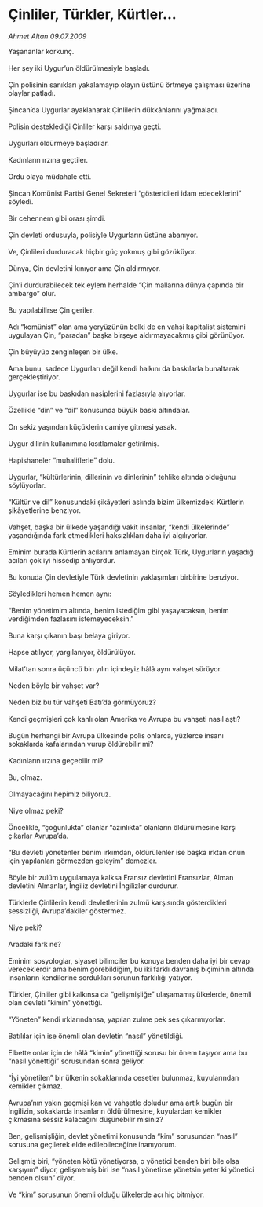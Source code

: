 # Çinliler, Türkler, Kürtler...

*Ahmet Altan 09.07.2009*

<div class="taraf_structure_2col_1zq">
<div class="margen_n">



 <p>Yaşananlar korkunç. <br/><br/>Her şey iki Uygur’un öldürülmesiyle başladı. <br/><br/>Çin polisinin sanıkları yakalamayıp olayın üstünü örtmeye çalışması üzerine olaylar patladı. <br/><br/>Şincan’da Uygurlar ayaklanarak Çinlilerin dükkânlarını yağmaladı. <br/><br/>Polisin desteklediği Çinliler karşı saldırıya geçti. <br/><br/>Uygurları öldürmeye başladılar. <br/><br/>Kadınların ırzına geçtiler. <br/><br/>Ordu olaya müdahale etti. <br/><br/>Şincan Komünist Partisi Genel Sekreteri “göstericileri idam edeceklerini” söyledi. <br/><br/>Bir cehennem gibi orası şimdi. <br/><br/>Çin devleti ordusuyla, polisiyle Uygurların üstüne abanıyor. <br/><br/>Ve, Çinlileri durduracak hiçbir güç yokmuş gibi gözüküyor. <br/><br/>Dünya, Çin devletini kınıyor ama Çin aldırmıyor. <br/><br/>Çin’i durdurabilecek tek eylem herhalde “Çin mallarına dünya çapında bir ambargo” olur. <br/><br/>Bu yapılabilirse Çin geriler. <br/><br/>Adı “komünist” olan ama yeryüzünün belki de en vahşi kapitalist sistemini uygulayan Çin, “paradan” başka birşeye aldırmayacakmış gibi görünüyor. <br/><br/>Çin büyüyüp zenginleşen bir ülke. <br/><br/>Ama bunu, sadece Uygurları değil kendi halkını da baskılarla bunaltarak gerçekleştiriyor. <br/><br/>Uygurlar ise bu baskıdan nasiplerini fazlasıyla alıyorlar. <br/><br/>Özellikle “din” ve “dil” konusunda büyük baskı altındalar. <br/><br/>On sekiz yaşından küçüklerin camiye gitmesi yasak. <br/><br/>Uygur dilinin kullanımına kısıtlamalar getirilmiş. <br/><br/>Hapishaneler “muhaliflerle” dolu. <br/><br/>Uygurlar, “kültürlerinin, dillerinin ve dinlerinin” tehlike altında olduğunu söylüyorlar. <br/><br/>“Kültür ve dil” konusundaki şikâyetleri aslında bizim ülkemizdeki Kürtlerin şikâyetlerine benziyor. <br/><br/>Vahşet, başka bir ülkede yaşandığı vakit insanlar, “kendi ülkelerinde” yaşandığında fark etmedikleri haksızlıkları daha iyi algılıyorlar. <br/><br/>Eminim burada Kürtlerin acılarını anlamayan birçok Türk, Uygurların yaşadığı acıları çok iyi hissedip anlıyordur. <br/><br/>Bu konuda Çin devletiyle Türk devletinin yaklaşımları birbirine benziyor. <br/><br/>Söyledikleri hemen hemen aynı: <br/><br/>“Benim yönetimim altında, benim istediğim gibi yaşayacaksın, benim verdiğimden fazlasını istemeyeceksin.” <br/><br/>Buna karşı çıkanın başı belaya giriyor. <br/><br/>Hapse atılıyor, yargılanıyor, öldürülüyor. <br/><br/>Milat’tan sonra üçüncü bin yılın içindeyiz hâlâ aynı vahşet sürüyor. <br/><br/>Neden böyle bir vahşet var? <br/><br/>Neden biz bu tür vahşeti Batı’da görmüyoruz? <br/><br/>Kendi geçmişleri çok kanlı olan Amerika ve Avrupa bu vahşeti nasıl aştı? <br/><br/>Bugün herhangi bir Avrupa ülkesinde polis onlarca, yüzlerce insanı sokaklarda kafalarından vurup öldürebilir mi? <br/><br/>Kadınların ırzına geçebilir mi? <br/><br/>Bu, olmaz. <br/><br/>Olmayacağını hepimiz biliyoruz. <br/><br/>Niye olmaz peki? <br/><br/>Öncelikle, “çoğunlukta” olanlar “azınlıkta” olanların öldürülmesine karşı çıkarlar Avrupa’da. <br/><br/>“Bu devleti yönetenler benim ırkımdan, öldürülenler ise başka ırktan onun için yapılanları görmezden geleyim” demezler. <br/><br/>Böyle bir zulüm uygulamaya kalksa Fransız devletini Fransızlar, Alman devletini Almanlar, İngiliz devletini İngilizler durdurur. <br/><br/>Türklerle Çinlilerin kendi devletlerinin zulmü karşısında gösterdikleri sessizliği, Avrupa’dakiler göstermez. <br/><br/>Niye peki? <br/><br/>Aradaki fark ne? <br/><br/>Eminim sosyologlar, siyaset bilimciler bu konuya benden daha iyi bir cevap vereceklerdir ama benim görebildiğim, bu iki farklı davranış biçiminin altında insanların kendilerine sordukları sorunun farklılığı yatıyor. <br/><br/>Türkler, Çinliler gibi kalkınsa da “gelişmişliğe” ulaşamamış ülkelerde, önemli olan devleti “kimin” yönettiği. <br/><br/>“Yöneten” kendi ırklarındansa, yapılan zulme pek ses çıkarmıyorlar. <br/><br/>Batılılar için ise önemli olan devletin “nasıl” yönetildiği. <br/><br/>Elbette onlar için de hâlâ “kimin” yönettiği sorusu bir önem taşıyor ama bu “nasıl yönettiği” sorusundan sonra geliyor. <br/><br/>“İyi yönetilen” bir ülkenin sokaklarında cesetler bulunmaz, kuyularından kemikler çıkmaz. <br/><br/>Avrupa’nın yakın geçmişi kan ve vahşetle doludur ama artık bugün bir İngilizin, sokaklarda insanların öldürülmesine, kuyulardan kemikler çıkmasına sessiz kalacağını düşünebilir misiniz? <br/><br/>Ben, gelişmişliğin, devlet yönetimi konusunda “kim” sorusundan “nasıl” sorusuna geçilerek elde edilebileceğine inanıyorum. <br/><br/>Gelişmiş biri, “yöneten kötü yönetiyorsa, o yönetici benden biri bile olsa karşıyım” diyor, gelişmemiş biri ise “nasıl yönetirse yönetsin yeter ki yönetici benden olsun” diyor. <br/><br/>Ve “kim” sorusunun önemli olduğu ülkelerde acı hiç bitmiyor.</p>
<br/>
<br/>
<br/>



<br/>


<div id="taraf_not">
</div>

</div>


</div>
